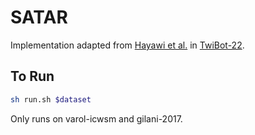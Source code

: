 # SATAR

Implementation adapted from [Hayawi et al.](https://github.com/LuoUndergradXJTU/TwiBot-22/tree/master/src/SATAR) in [TwiBot-22](https://github.com/LuoUndergradXJTU/TwiBot-22/).

## To Run
```bash
sh run.sh $dataset
```
Only runs on varol-icwsm and gilani-2017.
